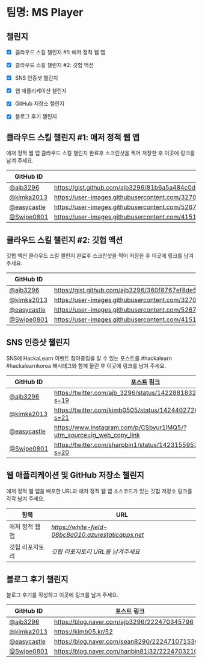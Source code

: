 # 팀명: MS Player #

## 챌린지 ##

* [x] 클라우드 스킬 챌린지 #1: 애저 정적 웹 앱
* [x] 클라우드 스킬 챌린지 #2: 깃헙 액션
* [x] SNS 인증샷 챌린지
* [X] 웹 애플리케이션 챌린지
* [X] GitHub 저장소 챌린지
* [x] 블로그 후기 챌린지


## 클라우드 스킬 챌린지 #1: 애저 정적 웹 앱 ##

애저 정적 웹 앱 클라우드 스킬 챌린지 완료후 스크린샷을 찍어 저장한 후 이곳에 링크를 남겨 주세요.

| GitHub ID | 스크린샷 링크 |
| --------- | ------------- |
| [@ajb3296](https://github.com/ajb3296) | https://gist.github.com/ajb3296/81b6a5a484c0d9e7bfc4938ef9312638/raw/d613dafc123cf561a5c1fb14d37920e4dd440c1d/Cloud_Skill_Challenge_1.png |
| [@kimka2013](https://github.com/kimka2013) | https://user-images.githubusercontent.com/32701658/128687799-4b7d2bfb-88f0-4489-bcdd-0ada6a39c6c4.png |
| [@easycastle](https://github.com/easycastle) | https://user-images.githubusercontent.com/52674782/128854876-e7f63cc3-3b09-4a86-ace7-18eed1aa502f.png |
| [@Swipe0801](https://github.com/Swipe0801) | https://user-images.githubusercontent.com/41516228/128605307-bcd48bf1-0d47-401d-849a-ef40f5e95588.png |



## 클라우드 스킬 챌린지 #2: 깃헙 액션 ##

깃헙 액션 클라우드 스킬 챌린지 완료후 스크린샷을 찍어 저장한 후 이곳에 링크를 남겨 주세요.

| GitHub ID | 스크린샷 링크 |
| --------- | ------------- |
| [@ajb3296](https://github.com/ajb3296) | https://gist.github.com/ajb3296/360f8767ef8de51eda79ccfe8b0a3bb0/raw/acab3ca740bf304d7f8595328d0e6a09606ba404/Cloud_Skill_Challenge_2.png |
| [@kimka2013](https://github.com/kimka2013) | https://user-images.githubusercontent.com/32701658/128692434-d6df4754-6475-411c-826e-3f2a1a1022a9.png |
| [@easycastle](https://github.com/easycastle) | https://user-images.githubusercontent.com/52674782/128854885-a06416b9-e67b-4d64-98fd-d1ba50e3b4f3.png |
| [@Swipe0801](https://github.com/Swipe0801) | https://user-images.githubusercontent.com/41516228/128629972-0199ff5a-b0a0-4529-b34e-c76e8a7dd852.png |



## SNS 인증샷 챌린지 ##

SNS에 HackaLearn 이벤트 참여중임을 알 수 있는 포스트를 #hackalearn #hackalearnkorea 해시태그와 함꼐 올린 후 이곳에 링크를 남겨 주세요.

| GitHub ID | 포스트 링크 |
| --------- | ------------- |
| [@ajb3296](https://github.com/ajb3296) | https://twitter.com/ajb_3296/status/1422881832912052233?s=19 |
| [@kimka2013](https://github.com/kimka2013) | https://twitter.com/kimb0505/status/1424402720518119424?s=21 |
| [@easycastle](https://github.com/easycastle) | https://www.instagram.com/p/CSbyur1lMQ5/?utm_source=ig_web_copy_link |
| [@Swipe0801](https://github.com/Swipe0801) | https://twitter.com/sharpbin1/status/1423155953239687173?s=20 |



## 웹 애플리케이션 및 GitHub 저장소 챌린지 ##

애저 정적 웹 앱을 배포한 URL과 애저 정적 웹 앱 소스코드가 있는 깃헙 저장소 링크를 각각 남겨 주세요.

| 항목            | URL                                |
| --------------- | ---------------------------------- |
| 애저 정적 웹 앱 | *https://white-field-08bc8a010.azurestaticapps.net* |
| 깃헙 리포지토리 | *깃헙 리포지토리 URL을 남겨주세요* |


## 블로그 후기 챌린지 ##

블로그 후기를 작성하고 이곳에 링크를 남겨 주세요.

| GitHub ID | 포스트 링크 |
| --------- | ------------- |
| [@ajb3296](https://github.com/ajb3296) | https://blog.naver.com/ajb3296/222470345796 |
| [@kimka2013](https://github.com/kimka2013) | https://kimb05.kr/52 |
| [@easycastle](https://github.com/easycastle) | https://blog.naver.com/sean8290/222471071536 |
| [@Swipe0801](https://github.com/Swipe0801) | https://blog.naver.com/hanbin81j32/222470321032 |
